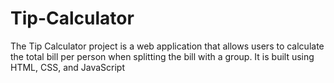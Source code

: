 # Tip-Calculator
The Tip Calculator project is a web application that allows users to calculate the total bill per person when splitting the bill with a group. It is built using HTML, CSS, and JavaScript
